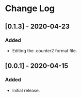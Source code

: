 # Change Log

## [0.1.3] - 2020-04-23
### Added
- Editing the .counter2 format file.

## [0.0.1] - 2020-04-15
### Added
- Initial release.
